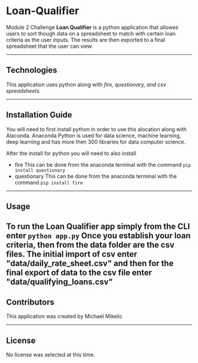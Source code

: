 # Loan-Qualifier
Module 2 Challenge **Loan Qualifier** is a python application that allowes users to sort though data on a spreadsheet to match with certain loan criteria as the user inputs.  The results are then exported to a final spreadsheet that the user can view.  

---

## Technologies

This application uses python along with *fire, questionary, and csv spreadsheets.*  

---

## Installation Guide

You will need to first install python in order to use this alocation along with Alaconda.  Anaconda Python is used for data science, machine learning, deep learning and has more then 300 libraries for data computer science.  

After the install for python you will need to also install
* fire
This can be done from the anaconda terminal with the command
``` pip install questionary ```
* questionary
This can be done from the anaconda terminal with the command 
``` pip install fire ```
---

## Usage

To run the Loan Qualifier app simply from the CLI enter ``` python app.py ```
Once you establish your loan criteria, then from the data folder are the csv files.  The initial import of csv enter "data/daily_rate_sheet.csv" and then for the final export of data to the csv file enter "data/qualifying_loans.csv"
---

## Contributors

This application was created by Michael Mikelic

---

## License

No license was selected at this time.  

